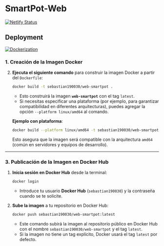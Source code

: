 # SmartPot-Web

[![Netlify Status](https://api.netlify.com/api/v1/badges/5d675e13-68c9-4d3d-a61d-da09db0574c4/deploy-status)](https://app.netlify.com/sites/smarpot/deploys)

## **Deployment**

[![Dockerization](https://github.com/SmartPotTech/SmartPot-Web/actions/workflows/dockerization.yml/badge.svg)](https://github.com/SmartPotTech/SmartPot-Web/actions/workflows/dockerization.yml)

### 1. **Creación de la Imagen Docker**


2. **Ejecuta el siguiente comando** para construir la imagen Docker a partir del `Dockerfile`:

   ```bash
   docker build -t sebastian190030/web-smartpot .
   ```

    - Esto construirá la imagen **`web-smartpot`** con el tag `latest`.
    - Si necesitas especificar una plataforma (por ejemplo, para garantizar compatibilidad en diferentes arquitecturas), puedes agregar la opción `--platform linux/amd64` al comando.

   **Ejemplo con plataforma**:

   ```bash
   docker build --platform linux/amd64 -t sebastian190030/web-smartpot .
   ```

   Esto asegura que la imagen será compatible con la arquitectura `amd64` (común en servidores y equipos de desarrollo).

---

### 3. **Publicación de la Imagen en Docker Hub**

1. **Inicia sesión en Docker Hub** desde la terminal:

   ```bash
   docker login
   ```

    - Introduce tu usuario **Docker Hub** (`sebastian190030`) y la contraseña cuando se te solicite.

2. **Sube la imagen** a tu repositorio en Docker Hub:

   ```bash
   docker push sebastian190030/web-smartpot:latest
   ```

    - Este comando subirá la imagen al repositorio público en Docker Hub con el nombre `sebastian190030/web-smartpot` y el tag `latest`.
    - Si la imagen no tiene un tag explícito, Docker usará el tag `latest` por defecto.
